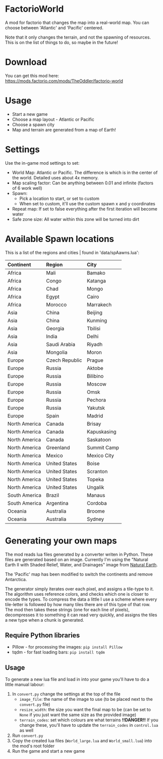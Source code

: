 # FactorioWorld

A mod for factorio that changes the map into a real-world map.  You can choose between 'Atlantic' and 'Pacific' centered.  

Note that it only changes the terrain, and not the spawning of resources. This is on the list of things to do, so maybe in the future!

# Download

You can get this mod here: https://mods.factorio.com/mods/TheOddler/factorio-world

# Usage

* Start a new game
* Choose a map layout - Atlantic or Pacific
* Choose a spawn city
* Map and terrain are generated from a map of Earth!

# Settings

Use the in-game mod settings to set:

* World Map: Atlantic or Pacific. The difference is which is in the center of the world.  Detailed uses about 4x memory.
* Map scaling factor: Can be anything between 0.01 and infinite (factors of 6 work well)
* Spawn:
    * Pick a location to start, or set to custom
    * When set to custom, it'll use the custom spawn x and y coordinates
* Repeat map: If set to false everything after the first iteration will become water
* Safe zone size: All water within this zone will be turned into dirt

# Available Spawn locations

This is a list of the regions and cities | found in 'data/spAawns.lua':

| Continent       | Region         | City        |
|:----------------|:---------------|:------------|
| Africa          | Mali           | Bamako      |
| Africa          | Congo          | Katanga     |
| Africa          | Chad           | Mongo       |
| Africa          | Egypt          | Cairo       |
| Africa          | Morocco        | Marrakech   |
| Asia            | China          | Beijing     |
| Asia            | China          | Kunming     |
| Asia            | Georgia        | Tbilisi     |
| Asia            | India          | Delhi       |
| Asia            | Saudi Arabia   | Riyadh      |
| Asia            | Mongolia       | Moron       |
| Europe          | Czech Republic | Prague      |
| Europe          | Russia         | Aktobe      |
| Europe          | Russia         | Bilibino    |
| Europe          | Russia         | Moscow      |
| Europe          | Russia         | Omsk        |
| Europe          | Russia         | Pechora     |
| Europe          | Russia         | Yakutsk     |
| Europe          | Spain          | Madrid      |
| North America   | Canada         | Brisay      |
| North America   | Canada         | Kapuskasing |
| North America   | Canada         | Saskatoon   |
| North America   | Greenland      | Summit Camp |
| North America   | Mexico         | Mexico City |
| North America   | United States  | Boise       |
| North America   | United States  | Scranton    |
| North America   | United States  | Topeka      |
| North America   | United States  | Ungalik     |
| South America   | Brazil         | Manaus      |
| South America   | Argentina      | Cordoba     |
| Oceania         | Australia      | Broome      |
| Oceania         | Australia      | Sydney      |


# Generating your own maps

The mod reads lua files generated by a converter writen in Python.
These files are generated based on an image.
Currently I'm using the "Natural Earth II with Shaded Relief, Water, and Drainages" image from [Natural Earth](http://www.naturalearthdata.com/downloads/10m-raster-data/10m-natural-earth-2/).

The 'Pacific' map has been modified to switch the continents and remove Antarctica.  

The generator simply iterates over each pixel, and assigns a tile-type to it.
The algorithm uses reference colors, and checks which one is closer to encode the types.
To compress the data a little I use a scheme where every tile-letter is followed by how many tiles there are of this type of that row.
The mod then takes these strings (one for each line of pixels), decompresses it to something it can read very quickly, and assigns the tiles a new type when a chunk is generated.

## Require Python libraries

* Pillow - for processing the images: `pip install Pillow`
* tqdm - for fast loading bars: `pip install tqdm`

## Usage

To generate a new lua file and load in into your game you'll have to do a little manual labour:

1. In `convert.py` change the settings at the top of the file
    * `image_file`: the name of the image to use (to be placed next to the `convert.py` file)
    * `resize_width`: the size you want the final map to be (can be set to `None` if you just want the same size as the provided image)
    * `terrain_codes`: set which colours are what terrains **!!DANGER!!** If you change these, you'll have to update the `terrain_codes` in `control.lua` as well
2. Run `convert.py`
3. Copy the created lua files (`World_large.lua` and `World_small.lua`) into the mod's root folder
4. Run the game and start a new game
